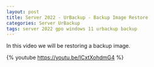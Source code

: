 ```yaml
---
layout: post
title: Server 2022 - UrBackup - Backup Image Restore
categories: Server UrBackup
tags: server 2022 gpo windows 11 urbackup backup
---
```

In this video we will be restoring a backup image.

{% youtube https://youtu.be/ICxtXohdmG4 %}
